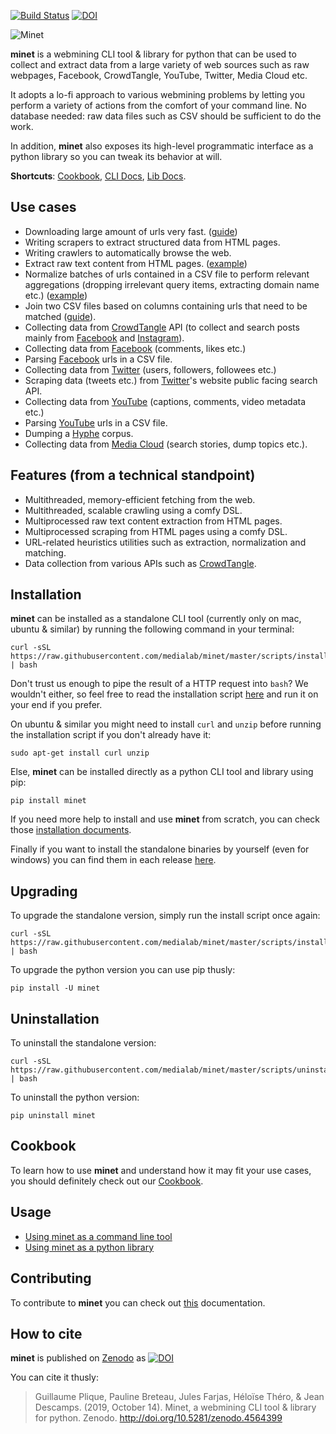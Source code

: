 [![Build Status](https://github.com/medialab/minet/workflows/Tests/badge.svg)](https://github.com/medialab/minet/actions) [![DOI](https://zenodo.org/badge/169059797.svg)](https://zenodo.org/badge/latestdoi/169059797)

![Minet](img/minet.png)

**minet** is a webmining CLI tool & library for python that can be used to collect and extract data from a large variety of web sources such as raw webpages, Facebook, CrowdTangle, YouTube, Twitter, Media Cloud etc.

It adopts a lo-fi approach to various webmining problems by letting you perform a variety of actions from the comfort of your command line. No database needed: raw data files such as CSV should be sufficient to do the work.

In addition, **minet** also exposes its high-level programmatic interface as a python library so you can tweak its behavior at will.

**Shortcuts**: [Cookbook](./cookbook), [CLI Docs](./docs/cli.md), [Lib Docs](./docs/lib.md).

## Use cases

* Downloading large amount of urls very fast. ([guide](./cookbook/fetch.md))
* Writing scrapers to extract structured data from HTML pages.
* Writing crawlers to automatically browse the web.
* Extract raw text content from HTML pages. ([example](./cookbook/compendium.md#extract-raw-text-content-from-html-pages))
* Normalize batches of urls contained in a CSV file to perform relevant aggregations (dropping irrelevant query items, extracting domain name etc.) ([example](./cookbook/compendium.md#parsing-and-normalizing-urls))
* Join two CSV files based on columns containing urls that need to be matched ([guide](./cookbook/url-join.md)).
* Collecting data from [CrowdTangle](https://www.crowdtangle.com/) API (to collect and search posts mainly from [Facebook](https://www.facebook.com/) and [Instagram](https://www.instagram.com/)).
* Collecting data from [Facebook](https://www.facebook.com/) (comments, likes etc.)
* Parsing [Facebook](https://www.facebook.com/) urls in a CSV file.
* Collecting data from [Twitter](https://twitter.com) (users, followers, followees etc.)
* Scraping data (tweets etc.) from [Twitter](https://twitter.com)'s website public facing search API.
* Collecting data from [YouTube](https://www.youtube.com/) (captions, comments, video metadata etc.)
* Parsing [YouTube](https://www.youtube.com/) urls in a CSV file.
* Dumping a [Hyphe](https://hyphe.medialab.sciences-po.fr/) corpus.
* Collecting data from [Media Cloud](https://mediacloud.org/) (search stories, dump topics etc.).

## Features (from a technical standpoint)

* Multithreaded, memory-efficient fetching from the web.
* Multithreaded, scalable crawling using a comfy DSL.
* Multiprocessed raw text content extraction from HTML pages.
* Multiprocessed scraping from HTML pages using a comfy DSL.
* URL-related heuristics utilities such as extraction, normalization and matching.
* Data collection from various APIs such as [CrowdTangle](https://www.crowdtangle.com/).

## Installation

**minet** can be installed as a standalone CLI tool (currently only on mac, ubuntu & similar) by running the following command in your terminal:

```shell
curl -sSL https://raw.githubusercontent.com/medialab/minet/master/scripts/install.sh | bash
```

Don't trust us enough to pipe the result of a HTTP request into `bash`? We wouldn't either, so feel free to read the installation script [here](./scripts/install.sh) and run it on your end if you prefer.

On ubuntu & similar you might need to install `curl` and `unzip` before running the installation script if you don't already have it:

```shell
sudo apt-get install curl unzip
```

Else, **minet** can be installed directly as a python CLI tool and library using pip:

```shell
pip install minet
```

If you need more help to install and use **minet** from scratch, you can check those [installation documents](./docs/install.md).

Finally if you want to install the standalone binaries by yourself (even for windows) you can find them in each release [here](https://github.com/medialab/minet/releases).

## Upgrading

To upgrade the standalone version, simply run the install script once again:

```shell
curl -sSL https://raw.githubusercontent.com/medialab/minet/master/scripts/install.sh | bash
```

To upgrade the python version you can use pip thusly:

```shell
pip install -U minet
```

## Uninstallation

To uninstall the standalone version:

```shell
curl -sSL https://raw.githubusercontent.com/medialab/minet/master/scripts/uninstall.sh | bash
```

To uninstall the python version:

```shell
pip uninstall minet
```

## Cookbook

To learn how to use **minet** and understand how it may fit your use cases, you should definitely check out our [Cookbook](./cookbook).

## Usage

* [Using minet as a command line tool](./docs/cli.md)
* [Using minet as a python library](./docs/lib.md)

## Contributing

To contribute to **minet** you can check out [this](./CONTRIBUTE.md) documentation.

## How to cite

**minet** is published on [Zenodo](https://zenodo.org/) as [![DOI](https://zenodo.org/badge/169059797.svg)](https://zenodo.org/badge/latestdoi/169059797)

You can cite it thusly:

> Guillaume Plique, Pauline Breteau, Jules Farjas, Héloïse Théro, & Jean Descamps. (2019, October 14). Minet, a webmining CLI tool & library for python. Zenodo. http://doi.org/10.5281/zenodo.4564399
